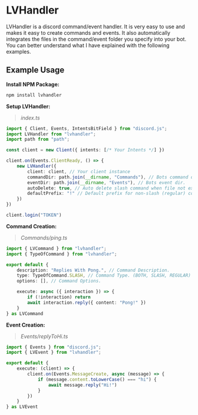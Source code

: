 # LVHandler

LVHandler is a discord command/event handler. It is very easy to use and makes it easy to create commands and events. 
It also automatically integrates the files in the command/event folder you specify into your bot.
You can better understand what I have explained with the following examples.

## Example Usage

**Install NPM Package:**
```css
npm install lvhandler
```

**Setup LVHandler:**
> _index.ts_
```ts
import { Client, Events, IntentsBitField } from "discord.js";
import LVHandler from "lvhandler";
import path from "path";

const client = new Client({ intents: [/* Your Intents */] })

client.on(Events.ClientReady, () => {
    new LVHandler({
        client: client, // Your client instance
        commandDir: path.join(__dirname, "Commands"), // Bots command dir.
        eventDir: path.join(__dirname, "Events"), // Bots event dir.
        autoDelete: true, // Auto delete slash command when file not exists.
        defaultPrefix: "!" // Default prefix for non-slash (regular) commands.
    })
})

client.login("TOKEN")
```

**Command Creation:**
> _Commands/ping.ts_
```ts
import { LVCommand } from "lvhandler";
import { TypeOfCommand } from "lvhandler";

export default {
    description: "Replies With Pong.", // Command Description.
    type: TypeOfCommand.SLASH, // Command Type. (BOTH, SLASH, REGULAR)
    options: [], // Command Options.

    execute: async ({ interaction }) => {
        if (!interaction) return
        await interaction.reply({ content: "Pong!" })
    }
} as LVCommand
```

**Event Creation:**
> _Events/replyToHi.ts_
```ts
import { Events } from "discord.js";
import { LVEvent } from "lvhandler";

export default {
    execute: (client) => {
        client.on(Events.MessageCreate, async (message) => {
            if (message.content.toLowerCase() === "hi") {
                await message.reply("Hi!")
            }
        })
    }
} as LVEvent
```
